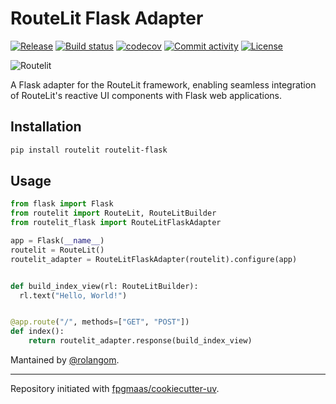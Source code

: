 # RouteLit Flask Adapter

[![Release](https://img.shields.io/github/v/release/routelit/routelit-flask)](https://img.shields.io/github/v/release/routelit/routelit-flask)
[![Build status](https://img.shields.io/github/actions/workflow/status/routelit/routelit-flask/main.yml?branch=main)](https://github.com/routelit/routelit-flask/actions/workflows/main.yml?query=branch%3Amain)
[![codecov](https://codecov.io/gh/routelit/routelit-flask/branch/main/graph/badge.svg)](https://codecov.io/gh/routelit/routelit-flask)
[![Commit activity](https://img.shields.io/github/commit-activity/m/routelit/routelit-flask)](https://img.shields.io/github/commit-activity/m/routelit/routelit-flask)
[![License](https://img.shields.io/github/license/routelit/routelit-flask)](https://img.shields.io/github/license/routelit/routelit-flask)


![Routelit](https://wsrv.nl/?url=res.cloudinary.com/rolangom/image/upload/v1747976918/routelit/routelit_c2otsv.png&w=300&h=300)

A Flask adapter for the RouteLit framework, enabling seamless integration of RouteLit's reactive UI components with Flask web applications.

## Installation

```bash
pip install routelit routelit-flask
```

## Usage

```python
from flask import Flask
from routelit import RouteLit, RouteLitBuilder
from routelit_flask import RouteLitFlaskAdapter

app = Flask(__name__)
routelit = RouteLit()
routelit_adapter = RouteLitFlaskAdapter(routelit).configure(app)


def build_index_view(rl: RouteLitBuilder):
  rl.text("Hello, World!")


@app.route("/", methods=["GET", "POST"])
def index():
    return routelit_adapter.response(build_index_view)
```

Mantained by [@rolangom](https://x.com/rolangom).

---

Repository initiated with [fpgmaas/cookiecutter-uv](https://github.com/fpgmaas/cookiecutter-uv).
